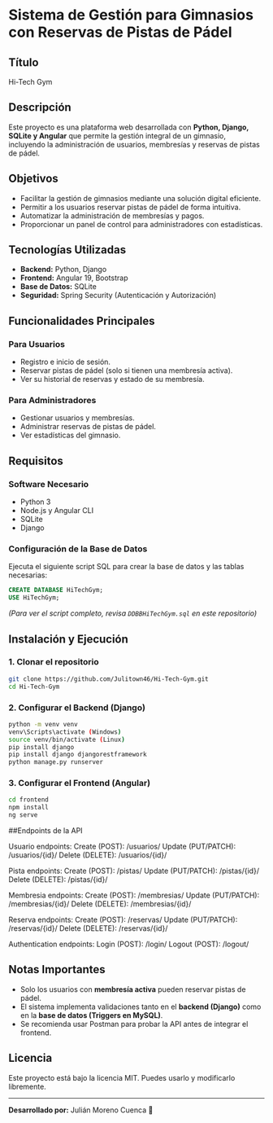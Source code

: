 # Sistema de Gestión para Gimnasios con Reservas de Pistas de Pádel

## Título
Hi-Tech Gym

## Descripción
Este proyecto es una plataforma web desarrollada con **Python, Django, SQLite y Angular** que permite la gestión integral de un gimnasio, incluyendo la administración de usuarios, membresías y reservas de pistas de pádel.

## Objetivos
- Facilitar la gestión de gimnasios mediante una solución digital eficiente.
- Permitir a los usuarios reservar pistas de pádel de forma intuitiva.
- Automatizar la administración de membresías y pagos.
- Proporcionar un panel de control para administradores con estadísticas.

## Tecnologías Utilizadas
- **Backend:** Python, Django
- **Frontend:** Angular 19, Bootstrap
- **Base de Datos:** SQLite
- **Seguridad:** Spring Security (Autenticación y Autorización)

## Funcionalidades Principales
### Para Usuarios
- Registro e inicio de sesión.
- Reservar pistas de pádel (solo si tienen una membresía activa).
- Ver su historial de reservas y estado de su membresía.

### Para Administradores
- Gestionar usuarios y membresías.
- Administrar reservas de pistas de pádel.
- Ver estadísticas del gimnasio.

## Requisitos
### Software Necesario
- Python 3
- Node.js y Angular CLI
- SQLite
- Django

### Configuración de la Base de Datos
Ejecuta el siguiente script SQL para crear la base de datos y las tablas necesarias:

```sql
CREATE DATABASE HiTechGym;
USE HiTechGym;
```
_(Para ver el script completo, revisa `DDBBHiTechGym.sql` en este repositorio)_

## Instalación y Ejecución
### 1. Clonar el repositorio
```sh
git clone https://github.com/Julitown46/Hi-Tech-Gym.git
cd Hi-Tech-Gym
```

### 2. Configurar el Backend (Django)
```sh
python -m venv venv
venv\Scripts\activate (Windows)
source venv/bin/activate (Linux)
pip install django
pip install django djangorestframework
python manage.py runserver
```

### 3. Configurar el Frontend (Angular)
```sh
cd frontend
npm install
ng serve
```
##Endpoints de la API

Usuario endpoints:
Create (POST): /usuarios/
Update (PUT/PATCH): /usuarios/{id}/
Delete (DELETE): /usuarios/{id}/

Pista endpoints:
Create (POST): /pistas/
Update (PUT/PATCH): /pistas/{id}/
Delete (DELETE): /pistas/{id}/

Membresia endpoints:
Create (POST): /membresias/
Update (PUT/PATCH): /membresias/{id}/
Delete (DELETE): /membresias/{id}/

Reserva endpoints:
Create (POST): /reservas/
Update (PUT/PATCH): /reservas/{id}/
Delete (DELETE): /reservas/{id}/

Authentication endpoints:
Login (POST): /login/
Logout (POST): /logout/

## Notas Importantes
- Solo los usuarios con **membresía activa** pueden reservar pistas de pádel.
- El sistema implementa validaciones tanto en el **backend (Django)** como en la **base de datos (Triggers en MySQL)**.
- Se recomienda usar Postman para probar la API antes de integrar el frontend.

## Licencia
Este proyecto está bajo la licencia MIT. Puedes usarlo y modificarlo libremente.

---
**Desarrollado por:** Julián Moreno Cuenca 🚀

